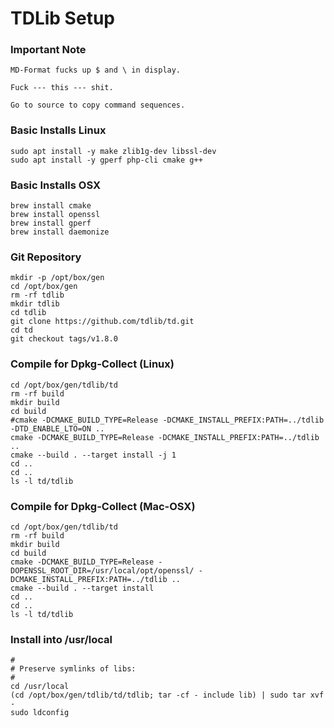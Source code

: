 # TDLib Setup

### Important Note
```
MD-Format fucks up $ and \ in display. 

Fuck --- this --- shit. 

Go to source to copy command sequences.
```

### Basic Installs Linux
```
sudo apt install -y make zlib1g-dev libssl-dev 
sudo apt install -y gperf php-cli cmake g++
```

### Basic Installs OSX
```
brew install cmake
brew install openssl
brew install gperf
brew install daemonize

```

### Git Repository
```
mkdir -p /opt/box/gen
cd /opt/box/gen
rm -rf tdlib
mkdir tdlib
cd tdlib
git clone https://github.com/tdlib/td.git
cd td
git checkout tags/v1.8.0
```

### Compile for Dpkg-Collect (Linux)
```
cd /opt/box/gen/tdlib/td
rm -rf build
mkdir build
cd build
#cmake -DCMAKE_BUILD_TYPE=Release -DCMAKE_INSTALL_PREFIX:PATH=../tdlib -DTD_ENABLE_LTO=ON ..
cmake -DCMAKE_BUILD_TYPE=Release -DCMAKE_INSTALL_PREFIX:PATH=../tdlib ..
cmake --build . --target install -j 1
cd ..
cd ..
ls -l td/tdlib
```

### Compile for Dpkg-Collect (Mac-OSX)
```
cd /opt/box/gen/tdlib/td
rm -rf build
mkdir build
cd build
cmake -DCMAKE_BUILD_TYPE=Release -DOPENSSL_ROOT_DIR=/usr/local/opt/openssl/ -DCMAKE_INSTALL_PREFIX:PATH=../tdlib ..
cmake --build . --target install
cd ..
cd ..
ls -l td/tdlib
```

### Install into /usr/local
```
#
# Preserve symlinks of libs:
#
cd /usr/local
(cd /opt/box/gen/tdlib/td/tdlib; tar -cf - include lib) | sudo tar xvf -
sudo ldconfig
```
